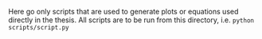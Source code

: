 Here go only scripts that are used to generate plots or equations used directly in the thesis.
All scripts are to be run from this directory, i.e. `python scripts/script.py`
